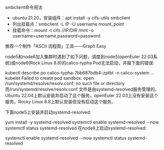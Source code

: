 smbclient命令用法
- ubuntu 21.20，安装组件：apt install -y cifs-utils smbclient
- 列出挂载点：smbclient -L IP -U username mount_point
- 挂载命令：mount -t cifs //IP/DIR /mnt -o username=username,password=password

推荐一个制作「ASCII 流程图」工具——Graph Easy

node5和node6加入集群时遇到了如下问题，调度到node5(openEuler 22.03系统)或node6(Rock Linux 8.8)的calico-typha Pod无法启动，并报下面的错误:

kubectl describe po calico-typha-7bb687bdb4-zptbt -n calico-system
...
kubelet   Failed to create pod sandbox: open /run/systemd/resolve/resolv.conf: no such file or directory
而/run/systemd/resolve/resolv.conf 文件是由systemd-resolved服务管理的。Ubuntu 22.04上默认安装并启动了这个服务。openEuler 22.03上没有安装这个服务。Rocky Linux 8.8上默认安装但没有启动这个服务。

下面node5上安装并启动systemd-resolved:

yum install -y systemd-resolved
systemctl enable systemd-resolved --now
systemctl status systemd-resolved
在node6上启动systemd-resolved:

systemctl enable systemd-resolved --now
systemctl status systemd-resolved